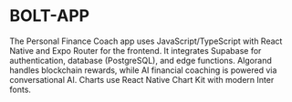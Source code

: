 # BOLT-APP
The Personal Finance Coach app uses JavaScript/TypeScript with React Native and Expo Router for the frontend. It integrates Supabase for authentication, database (PostgreSQL), and edge functions. Algorand handles blockchain rewards, while AI financial coaching is powered via conversational AI. Charts use React Native Chart Kit with modern Inter fonts.
